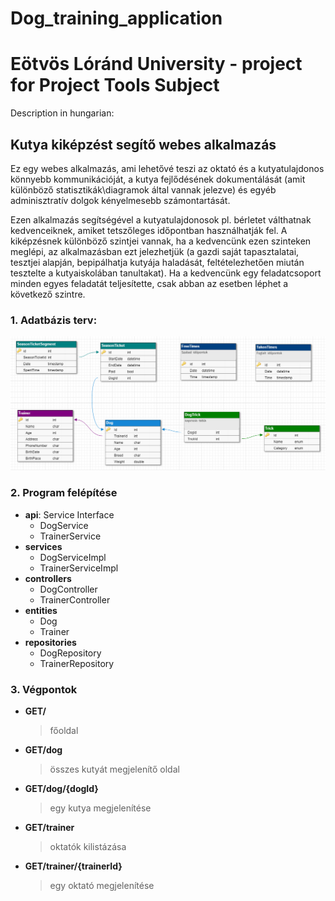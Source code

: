 # Dog_training_application

# Eötvös Lóránd University - project for Project Tools Subject

Description in hungarian:

## Kutya kiképzést segítő webes alkalmazás

Ez egy webes alkalmazás, ami lehetővé teszi az oktató és a kutyatulajdonos
könnyebb kommunikációját, a kutya fejlődésének dokumentálását (amit
különböző statisztikák\diagramok által vannak jelezve) és egyéb
adminisztratív dolgok kényelmesebb számontartását.

Ezen alkalmazás segítségével a kutyatulajdonosok pl. bérletet válthatnak
kedvenceiknek, amiket tetszőleges időpontban használhatják fel. A
kiképzésnek különböző szintjei vannak, ha a kedvencünk ezen szinteken
meglépi, az alkalmazásban ezt jelezhetjük (a gazdi saját tapasztalatai,
tesztjei alapján, bepipálhatja kutyája haladását, feltételezhetően miután
tesztelte a kutyaiskolában tanultakat). Ha a kedvencünk egy feladatcsoport
minden egyes feladatát teljesítette, csak abban az esetben léphet a
következő szintre.

### 1. Adatbázis terv:
<p align="center">
  <img src="design/Database.png" width="1000" title="Database Plan">
</p>


### 2. Program felépítése
 - **api**: Service Interface
	- DogService
	- TrainerService
 - **services**
	- DogServiceImpl
	- TrainerServiceImpl
 - **controllers**
	- DogController 
	- TrainerController
 - **entities**
	- Dog
	- Trainer
 - **repositories**
	- DogRepository
	- TrainerRepository
  
  ### 3. Végpontok
 - **GET/** 
 	> főoldal
 - **GET/dog** 
 	> összes kutyát megjelenítő oldal
 - **GET/dog/{dogId}** 
 	> egy kutya megjelenítése
 - **GET/trainer** 
 	> oktatók kilistázása
 - **GET/trainer/{trainerId}** 
 	> egy oktató megjelenítése
